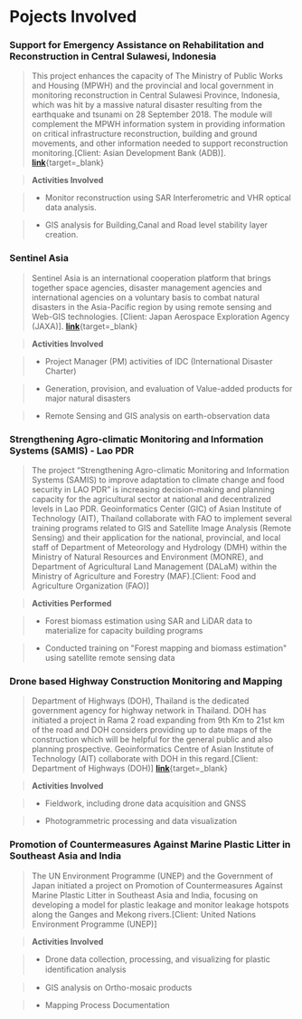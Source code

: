 # Pojects Involved

### Support for Emergency Assistance on Rehabilitation and Reconstruction in Central Sulawesi, Indonesia
> This project enhances the capacity of The Ministry of Public Works and Housing (MPWH) and the provincial and local government in monitoring reconstruction in Central Sulawesi Province, Indonesia, which was hit by a massive natural disaster resulting from the earthquake and tsunami on 28 September 2018. The module will complement the MPWH information system in providing information on critical infrastructure reconstruction, building and ground movements, and other information needed to support reconstruction monitoring.[Client: Asian Development Bank (ADB)].
[**link**](https://pgeo.ait.ac.th/maps/){target=_blank}

>**Activities Involved**

>- Monitor reconstruction using SAR Interferometric and VHR optical data analysis.

>- GIS analysis for Building,Canal and Road level stability layer creation.

### Sentinel Asia
> Sentinel Asia is an international cooperation platform that brings together space agencies, disaster management agencies and international agencies on a voluntary basis to combat natural disasters in the Asia-Pacific region by using remote sensing and Web-GIS technologies. [Client: Japan Aerospace Exploration Agency (JAXA)].
[**link**](https://sentinel-asia.org/){target=_blank}

>**Activities Involved**

>- Project Manager (PM) activities of IDC (International Disaster Charter)

>- Generation, provision, and evaluation of Value-added products for major natural disasters

>- Remote Sensing and GIS analysis on earth-observation data

### Strengthening Agro-climatic Monitoring and Information Systems (SAMIS) - Lao PDR
> The project “Strengthening Agro-climatic Monitoring and Information Systems (SAMIS) to improve adaptation to climate change and food security in LAO PDR” is increasing decision-making and planning capacity for the agricultural sector at national and decentralized levels in Lao PDR. Geoinformatics Center (GIC) of Asian Institute of Technology (AIT), Thailand collaborate with FAO to implement several training programs related to GIS and Satellite Image Analysis (Remote Sensing) and their application for the national, provincial, and local staff of Department of Meteorology and Hydrology (DMH) within the Ministry of Natural Resources and Environment (MONRE), and Department of Agricultural Land Management (DALaM) within the Ministry of Agriculture and Forestry (MAF).[Client: Food and Agriculture Organization (FAO)]

>**Activities Performed**

>- Forest biomass estimation using SAR and LiDAR data to materialize for capacity building programs

>- Conducted training on "Forest mapping and biomass estimation" using satellite remote sensing data

### Drone based Highway Construction Monitoring and Mapping
> Department of Highways (DOH), Thailand is the dedicated government agency for highway network in Thailand. DOH has initiated a project in Rama 2 road expanding from 9th Km to 21st km of the road and DOH considers providing up to date maps of the construction which will be helpful for the general public and also planning prospective. Geoinformatics Centre of Asian Institute of Technology (AIT) collaborate with DOH in this regard.[Client: Department of Highways (DOH)]
[**link**](https://gicait.maps.arcgis.com/apps/Cascade/index.html?appid=c3f3a4fcd27445eabb2452233bc3e3ae){target=_blank}

>**Activities Involved**

>- Fieldwork, including drone data acquisition and GNSS

>- Photogrammetric processing and data visualization

### Promotion of Countermeasures Against Marine Plastic Litter in Southeast Asia and India
> The UN Environment Programme (UNEP) and the Government of Japan initiated a project on Promotion of Countermeasures Against Marine Plastic Litter in Southeast Asia and India, focusing on developing a model for plastic leakage and monitor leakage hotspots along the Ganges and Mekong rivers.[Client: United Nations Environment Programme (UNEP)]

>**Activities Involved**

>- Drone data collection, processing, and visualizing for plastic identiﬁcation analysis

>- GIS analysis on Ortho-mosaic products

>- Mapping Process Documentation
